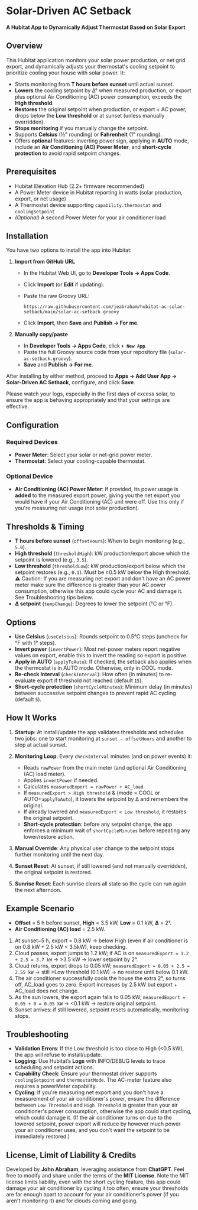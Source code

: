 # Solar-Driven AC Setback

**A Hubitat App to Dynamically Adjust Thermostat Based on Solar Export**

## Overview

This Hubitat application monitors your solar power production, or net grid export, and dynamically adjusts your thermostat's
cooling setpoint to prioritize cooling your house with solar power. It:

* Starts monitoring from **T hours before sunset** until actual sunset.
* **Lowers** the cooling setpoint by Δ° when measured production, or export plus optional Air Conditioning (AC) power consumption, exceeds the **High threshold**.
* **Restores** the original setpoint when production, or export + AC power, drops below the **Low threshold** or at sunset (unless manually overridden).
* **Stops monitoring** if you manually change the setpoint.
* Supports **Celsius** (½° rounding) or **Fahrenheit** (1° rounding).
* Offers **optional** features: inverting power sign, applying in **AUTO** mode, include an **Air Conditioning (AC) Power Meter**, and **short-cycle protection** to avoid rapid setpoint changes.

## Prerequisites

* Hubitat Elevation Hub (2.2+ firmware recommended)
* A Power Meter device in Hubitat reporting in watts (solar production, export, or net usage)
* A Thermostat device supporting `capability.thermostat` and `coolingSetpoint`
* *(Optional)* A second Power Meter for your air conditioner load

## Installation

You have two options to install the app into Hubitat:

1. **Import from GitHub URL**

   * In the Hubitat Web UI, go to **Developer Tools → Apps Code**.
   * Click **Import** (or **Edit** if updating).
   * Paste the raw Groovy URL:

     ```
     https://raw.githubusercontent.com/jeabraham/hubitat-ac-solar-setback/main/solar-ac-setback.groovy
     ```
   * Click **Import**, then **Save** and **Publish → For me**.

2. **Manually copy/paste**

   * In **Developer Tools → Apps Code**, click **`+ New App`**.
   * Paste the full Groovy source code from your repository file (`solar-ac-setback.groovy`).
   * **Save** and **Publish → For me**.

After installing by either method, proceed to **Apps → Add User App → Solar-Driven AC Setback**, configure, and click **Save**.

Please watch your logs, especially in the first days of excess solar, to ensure the app is behaving appropriately and that your settings are effective. 

## Configuration

### Required Devices

* **Power Meter**: Select your solar or net-grid power meter.
* **Thermostat**: Select your cooling-capable thermostat.

### Optional Device

* **Air Conditioning (AC) Power Meter**: If provided, its power usage is **added** to the measured export power, giving you the net export you would have if your Air Conditioning (AC) unit were off. Use this only if you're measuring net usage (not solar production).

## Thresholds & Timing

* **T hours before sunset** (`offsetHours`): When to begin monitoring (e.g., `5.0`).
* **High threshold** (`thresholdHigh`): kW production/export above which the setpoint is lowered (e.g., `3.5`).
* **Low threshold** (`thresholdLow`): kW production/export below which the setpoint restores (e.g., `0.1`). Must be ≥0.5 kW below the High threshold. ⚠️ Caution: If you are measuring net export and don't have an AC power meter make sure the difference is greater than your AC power consumption, otherwise this app could cycle your AC and damage it. See Troubleshooting tips below.
* **Δ setpoint** (`tempChange`): Degrees to lower the setpoint (°C or °F).

## Options

* **Use Celsius** (`useCelsius`): Rounds setpoint to 0.5°C steps (uncheck for °F with 1° steps).
* **Invert power** (`invertPower`): Most net-power meters report negative values on export, enable this to invert the reading so export is positive.
* **Apply in AUTO** (`applyToAuto`): If checked, the setback also applies when the thermostat is in AUTO mode. Otherwise, only in COOL mode.
* **Re-check Interval** (`checkInterval`): How often (in minutes) to re-evaluate export if threshold not reached (default `15`).
* **Short-cycle protection** (`shortCycleMinutes`): Minimum delay (in minutes) between successive setpoint changes to prevent rapid AC cycling (default `5`).

## How It Works

1. **Startup**: At install/update the app validates thresholds and schedules two jobs: one to start monitoring at `sunset − offsetHours` and another to stop at actual sunset.
2. **Monitoring Loop**: Every `checkInterval` minutes (and on power events) it:

   * Reads `rawPower` from the main meter (and optional Air Conditioning (AC) load meter).
   * Applies `invertPower` if needed.
   * Calculates `measuredExport = rawPower + AC_load`.
   * If `measuredExport > High threshold` & (mode = COOL or AUTO+`applyToAuto`), it lowers the setpoint by Δ and remembers the original.
   * If already lowered and `measuredExport < Low threshold`, it restores the original setpoint.
   * **Short-cycle protection**: before any setpoint change, the app enforces a minimum wait of `shortCycleMinutes` before repeating any lower/restore action.
3. **Manual Override**: Any physical user change to the setpoint stops further monitoring until the next day.
4. **Sunset Reset**: At sunset, if still lowered (and not manually overridden), the original setpoint is restored.
5. **Sunrise Reset**: Each sunrise clears all state so the cycle can run again the next afternoon.

## Example Scenario

* **Offset** = 5 h before sunset, **High** = 3.5 kW, **Low** = 0.1 kW, **Δ** = 2°.
* **Air Conditioning (AC) load** = 2.5 kW.

1. At sunset−5 h, export = 0.8 kW → below High (even if air conditioner is on 0.8 kW + 2.5 kW < 3.5kW), keep checking.
2. Cloud passes, export jumps to 1.2 kW; if AC is on `measuredExport = 1.2 + 2.5 = 3.7 kW` → >3.5 kW → lower setpoint by 2°.
3. Cloud returns, export drops to 0.05 kW; `measuredExport = 0.05 + 2.5 = 2.55 kW` → still >Low threshold (0.1 kW) → no restore until below 0.1 kW.
4. The air conditioner successfully cools the house the extra 2°, so turns off, AC_load goes to zero. Export increases by 2.5 kW but export + AC_load does not change.
5. As the sun lowers, the export again falls to 0.05 kW; `measuredExport = 0.05 + 0 = 0.05 kW` → <0.1 kW → restore original setpoint.
5. Sunset arrives: if still lowered, setpoint resets automatically, monitoring stops.

## Troubleshooting

* **Validation Errors**: If the Low threshold is too close to High (<0.5 kW), the app will refuse to install/update.
* **Logging**: Use Hubitat’s **Logs** with INFO/DEBUG levels to trace scheduling and setpoint actions.
* **Capability Check**: Ensure your thermostat driver supports `coolingSetpoint` and `thermostatMode`. The AC-meter feature also requires a powerMeter capability.
* **Cycling**: If you're measuring net export and you don't have a measurement of your air conditioner's power, ensure the difference between `Low Threshold` and `High Threshold` is greater than your air conditioner's power consumption, otherwise the app could start cycling, which could damage it. (If the air conditioner turns on due to the lowered setpoint, power export will reduce by however much power your air conditioner uses, and you don't want the setpoint to be immediately restored.)

## License, Limit of Liability & Credits

Developed by **John Abraham**, leveraging assistance from **ChatGPT**. Feel free to modify and share under the terms of the **MIT License**.
Note the MIT license limits liability, even with the short cycling feature, this app could damage your air conditioner
by cycling it too often, ensure your thresholds are far enough apart to account for your
air conditioner's power (if you aren't monitoring it) and for clouds coming and going.  